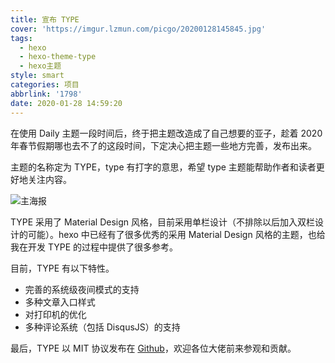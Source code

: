 ```yaml
---
title: 宣布 TYPE
cover: 'https://imgur.lzmun.com/picgo/20200128145845.jpg'
tags:
  - hexo
  - hexo-theme-type
  - hexo主题
style: smart
categories: 项目
abbrlink: '1798'
date: 2020-01-28 14:59:20
---
```

在使用 Daily 主题一段时间后，终于把主题改造成了自己想要的亚子，趁着 2020 年春节假期哪也去不了的这段时间，下定决心把主题一些地方完善，发布出来。

主题的名称定为 TYPE，type 有打字的意思，希望 type 主题能帮助作者和读者更好地关注内容。

![主海报](https://imgur.lzmun.com/picgo/20200128145845.jpg)

TYPE 采用了 Material Design 风格，目前采用单栏设计（不排除以后加入双栏设计的可能）。hexo 中已经有了很多优秀的采用 Material Design 风格的主题，也给我在开发 TYPE 的过程中提供了很多参考。

目前，TYPE 有以下特性。

- 完善的系统级夜间模式的支持
- 多种文章入口样式
- 对打印机的优化
- 多种评论系统（包括 DisqusJS）的支持

最后，TYPE 以 MIT 协议发布在 [Github](https://github.com/aiokr/hexo-theme-type)，欢迎各位大佬前来参观和贡献。
